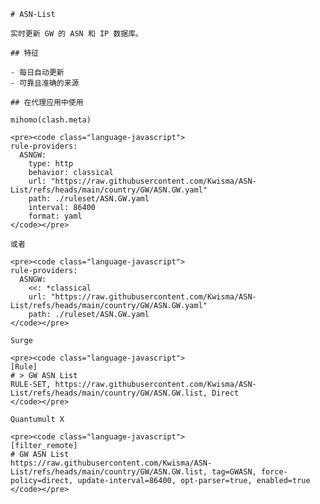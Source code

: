 
    # ASN-List
    
    实时更新 GW 的 ASN 和 IP 数据库。
    
    ## 特征
    
    - 每日自动更新
    - 可靠且准确的来源
    
    ## 在代理应用中使用
    
    mihomo(clash.meta)
   
    <pre><code class="language-javascript">
    rule-providers:
      ASNGW:
        type: http
        behavior: classical
        url: "https://raw.githubusercontent.com/Kwisma/ASN-List/refs/heads/main/country/GW/ASN.GW.yaml"
        path: ./ruleset/ASN.GW.yaml
        interval: 86400
        format: yaml
    </code></pre>

    或者

    <pre><code class="language-javascript">
    rule-providers:
      ASNGW:
        <<: *classical
        url: "https://raw.githubusercontent.com/Kwisma/ASN-List/refs/heads/main/country/GW/ASN.GW.yaml"
        path: ./ruleset/ASN.GW.yaml
    </code></pre>
    
    Surge
    
    <pre><code class="language-javascript">
    [Rule]
    # > GW ASN List
    RULE-SET, https://raw.githubusercontent.com/Kwisma/ASN-List/refs/heads/main/country/GW/ASN.GW.list, Direct
    </code></pre>
    
    Quantumult X
    
    <pre><code class="language-javascript">
    [filter_remote]
    # GW ASN List
    https://raw.githubusercontent.com/Kwisma/ASN-List/refs/heads/main/country/GW/ASN.GW.list, tag=GWASN, force-policy=direct, update-interval=86400, opt-parser=true, enabled=true
    </code></pre>
    